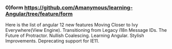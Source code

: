 ### 0)form https://github.com/Amanymous/learning-Angular/tree/feature/form
Here is the list of angular 12 new features 
Moving Closer to Ivy Everywhere(View Engine).
Transitioning from Legacy i18n Message IDs.
The Future of Protractor.
Nullish Coalescing.
Learning Angular.
Stylish Improvements.
Deprecating support for IE11.
